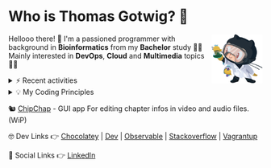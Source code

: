 # Who is Thomas Gotwig? 🤔

<img src="assets/octocat.webp" width="20%" align="right">

Hellooo there! 👋 I'm a passioned programmer with background in **Bioinformatics** from my **Bachelor** study 👨‍🎓 Mainly interested in **DevOps**, **Cloud** and **Multimedia** topics 🧑‍💻

<details>
  <summary>⚡️ Recent activities</summary>

  <!--RECENT_ACTIVITY:start-->
1. 💬 Commented on [#1](https://github.com/tgotwig/java/pull/1#issuecomment-3309823837) in [tgotwig/java](https://github.com/tgotwig/java)<br>
2. 💬 Commented on [#1](https://github.com/tgotwig/java/pull/1#issuecomment-3309821192) in [tgotwig/java](https://github.com/tgotwig/java)<br>
3. 💬 Commented on [#1](https://github.com/tgotwig/java/pull/1#issuecomment-3309804444) in [tgotwig/java](https://github.com/tgotwig/java)<br>
4. 💬 Commented on [#1](https://github.com/tgotwig/java/pull/1#issuecomment-3309783950) in [tgotwig/java](https://github.com/tgotwig/java)<br>
5. 💬 Commented on [#1](https://github.com/tgotwig/java/pull/1#issuecomment-3309733438) in [tgotwig/java](https://github.com/tgotwig/java)<br>
6. 💬 Commented on [#1](https://github.com/tgotwig/java/pull/1#issuecomment-3309726102) in [tgotwig/java](https://github.com/tgotwig/java)<br>
7. 💬 Commented on [#1](https://github.com/tgotwig/java/pull/1#issuecomment-3309713032) in [tgotwig/java](https://github.com/tgotwig/java)<br>
8. 📔 Created new repository [tgotwig/java](https://github.com/tgotwig/java)<br>
9. 🎉 Merged PR [#75](https://github.com/tgotwig/vidmerger/pull/75) in [tgotwig/vidmerger](https://github.com/tgotwig/vidmerger)<br>
10. 🎉 Merged PR [#74](https://github.com/tgotwig/vidmerger/pull/74) in [tgotwig/vidmerger](https://github.com/tgotwig/vidmerger)<br>
11. 🎉 Merged PR [#73](https://github.com/tgotwig/vidmerger/pull/73) in [tgotwig/vidmerger](https://github.com/tgotwig/vidmerger)<br>
12. 💬 Commented on [#71](https://github.com/tgotwig/vidmerger/issues/71#issuecomment-3286769720) in [tgotwig/vidmerger](https://github.com/tgotwig/vidmerger)<br>
13. ✔️ Closed issue [#71](https://github.com/tgotwig/vidmerger/issues/71) in [tgotwig/vidmerger](https://github.com/tgotwig/vidmerger)<br>
<!--RECENT_ACTIVITY:end-->
</details>

<details>
  <summary>💡 My Coding Principles</summary>

  <details>
    <summary>↳ ☝️ General ones</summary>

  - **Check** for consistency across tools and platforms — use diff checkers on editor content and use things like the GitHub and Confluence search across all your projects and wiki pages.
  </details>

  <details>
    <summary>↳ ☕ Java, Python, ...</summary>

  - **Keep** code compact — limit function parameters (ideally ≤ 3), avoid deep nesting, and stick to a reasonable maximum line length.
  - **Use** consistent and meaningful naming — predictable naming patterns make searching, navigation, and bulk refactoring (e.g., find & replace) much more reliable and efficient.
  - **Don't** write db queries by hand — do it via repository functions.
  - **Let** an code generator generate classes for you — when dealing with an OpenAPI spec.
  - **Write** tests at multiple levels — use **unit tests** to check always one function without I/O (mock external dependencies where needed), **integration tests** to check always one function with real I/O, and **end-to-end tests** to check a full chain of functions (like `Camunda` or `Selenium` workflows, or a cli tool).
  </details>

  <details>
    <summary>↳ 🌳 Versioning (Git)</summary>

  - **Use** a Git GUI tool like `GitKraken` — a visual overview often leads to cleaner commits and makes advanced Git features (like interactive rebase or working with submodules) more accessible.
  - **Keep** commits focused and atomic — aim for “one logical change per commit” to make reviews easier and enable selective acceptance or reversion.
  - **Maintain** a consistent code style — avoid mixing style and functional changes in one commit; first apply the style update, then the logic change.
  - **Preserve** full commit history when migrating repositories — instead of squashing into a single commit, add the new remote and push as-is.
  - **Write** meaningful commit messages — use the imperative mood (“Add feature,” not “Added feature”), and avoid vague messages like “Update” to help others understand changes at a glance.
  - **Tag** commits not only for versioning — but also to highlight other special commits.
  - **Create** a `backup` branch before doing a complex rebase — to not accidently overwrite commits in a wrong way.
  </details>

  <details>
    <summary>↳ 🌐 Networking</summary>

  - **Document** the network layout using a diagram that includes key IPs, DNS names, and boundaries between subnets or zones.
  - **List** physical and virtual devices in a table with their IPs, DNS names, and MAC addresses, group them in CIDRs.
  - **Prefer** DNS names over hardcoded IPs, for better clarity and minimal fixes when the IP changes.
  - **Provide** a central "intranet" homepage linking to all important internal services.
  </details>

  <details>
    <summary>↳ ⚙️ Automation</summary>

  - **Build** the project ideally with 1 cmd — after cloning it, typically via `Taskfile`, also in CI / CD.
  - **Centralize** testing and releasing via CI / CD — and run them mostly during pull requests.
  - **Monitor** your resource usages — and have reportings before server crashes due to it.
  - **Backup** your data frequently in 3 ways — while removing some versions over time.
  - **Don't** try to automate everything — have runbooks for certain tasks.
  </details>

  <details>
    <summary>↳ 🐳 Containerization</summary>

  - **Configure** via env vars — better than via files with different encodings and permissions.
  - **Grant** 3rd party access via scoped tokens — avoid overly permissive ones.
  - **Print** all logs to the terminal — for a flexible understanding.
  - **Develop** with dev images — with all your fav tools in it.
  - **Minimize** images — for running in production.
  </details>

  <details>
    <summary>↳ 🔮 Terraform</summary>

  - **Design** modules for reusability — for deploying slightly different resources easily.
  - **Manage** the state file in an object storage — ensure it’s versioned, and use a lock file to prevent concurrent modifications. Consider maintaining a shared calendar for coordinated infrastructure changes.
  </details>
</details>

🐿️ [ChipChap](https://chipchap.s3.eu-central-1.amazonaws.com/index.html) - GUI app For editing chapter infos in video and audio files. (WiP)

🤓 Dev Links 👉 [Chocolatey](https://community.chocolatey.org/profiles/tgotwig) | [Dev](https://dev.to/tgotwig) | [Observable](https://observablehq.com/@tgotwig?tab=profile) | [Stackoverflow](https://stackoverflow.com/users/6244047/thomas-gotwig?tab=profile) | [Vagrantup](https://app.vagrantup.com/tomisia)

🍻 Social Links 👉 [LinkedIn](https://www.linkedin.com/in/tgotwig)
